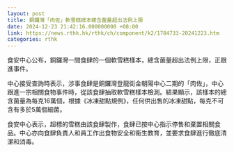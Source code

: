 ```yaml
---
layout: post
title: 銅鑼灣「肉佐」軟雪糕樣本總含菌量超出法例上限
date: 2024-12-23 21:42:16.000000000 +08:00
link: https://news.rthk.hk/rthk/ch/component/k2/1784733-20241223.htm
categories: rthk
---
```


食安中心公布，銅鑼灣一間食肆的一個軟雪糕樣本，總含菌量超出法例上限，正跟進事件。

中心接受查詢時表示，涉事食肆是銅鑼灣登龍街金朝陽中心二期的「肉佐」，中心跟進一宗相關食物事件時，從該食肆抽取軟雪糕樣本檢測。結果顯示，該樣本的總含菌量為每克16萬個，根據《冰凍甜點規例》，任何供出售的冰凍甜點，每克不可含有多於5萬個細菌。

食安中心表示，超標的雪糕由該食肆製作，食肆已按中心指示停售和棄置相關食品。中心亦向食肆負責人和員工作出食物安全和衞生教育，並要求食肆進行徹底清潔和消毒。
